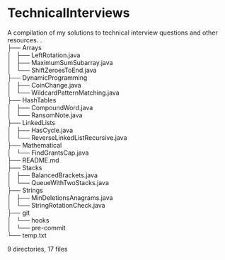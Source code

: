 # TechnicalInterviews
A compilation of my solutions to technical interview
questions and other resources.
.  
├── Arrays  
│   ├── LeftRotation.java  
│   ├── MaximumSumSubarray.java  
│   └── ShiftZeroesToEnd.java  
├── DynamicProgramming  
│   ├── CoinChange.java  
│   └── WildcardPatternMatching.java  
├── HashTables  
│   ├── CompoundWord.java  
│   └── RansomNote.java  
├── LinkedLists  
│   ├── HasCycle.java  
│   └── ReverseLinkedListRecursive.java  
├── Mathematical  
│   └── FindGrantsCap.java  
├── README.md  
├── Stacks  
│   ├── BalancedBrackets.java  
│   └── QueueWithTwoStacks.java  
├── Strings  
│   ├── MinDeletionsAnagrams.java  
│   └── StringRotationCheck.java  
├── git  
│   └── hooks  
│       └── pre-commit  
└── temp.txt  
  
9 directories, 17 files  
```  

